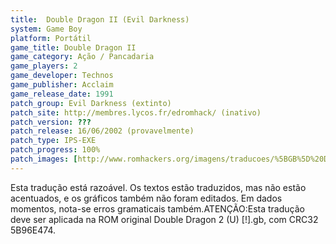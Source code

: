 ```yaml
---
title:  Double Dragon II (Evil Darkness)
system: Game Boy
platform: Portátil
game_title: Double Dragon II
game_category: Ação / Pancadaria
game_players: 2
game_developer: Technos
game_publisher: Acclaim
game_release_date: 1991
patch_group: Evil Darkness (extinto)
patch_site: http://membres.lycos.fr/edromhack/ (inativo)
patch_version: ???
patch_release: 16/06/2002 (provavelmente)
patch_type: IPS-EXE
patch_progress: 100%
patch_images: [http://www.romhackers.org/imagens/traducoes/%5BGB%5D%20Double%20Dragon%202%20-%20Evil%20Darkness%20-%2001.png,http://www.romhackers.org/imagens/traducoes/%5BGB%5D%20Double%20Dragon%202%20-%20Evil%20Darkness%20-%2002.png,http://www.romhackers.org/imagens/traducoes/%5BGB%5D%20Double%20Dragon%202%20-%20Evil%20Darkness%20-%2003.png]
---
```

Esta tradução está razoável. Os textos estão traduzidos, mas não estão acentuados, e os gráficos também não foram editados. Em dados momentos, nota-se erros gramaticais também.ATENÇÃO:Esta tradução deve ser aplicada  na ROM original Double Dragon 2 (U) [!].gb, com  CRC32 5B96E474.